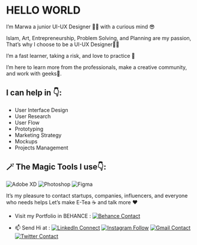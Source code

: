 # HELLO WORLD <img src="https://raw.githubusercontent.com/MartinHeinz/MartinHeinz/master/wave.gif" width="15px">

I’m Marwa a junior UI-UX Designer 👩‍💻 with a curious mind 😎

Islam, Art, Entrepreneurship, Problem Solving, and Planning are my passion, That’s why I choose to be a UI-UX Designer👩‍💻

I’m a fast learner, taking a risk, and love to practice 🌈

I’m here to learn more from the professionals, make a creative community, and work with geeks🤩.

## I can help in 👇:

- User Interface Design
- User Research
- User Flow
- Prototyping
- Marketing Strategy
- Mockups
- Projects Management

## 🪄 The Magic Tools I use👇:

![Adobe XD](https://img.shields.io/badge/Adobe%20XD-470137?style=for-the-badge&logo=Adobe%20XD&logoColor=#FF61F6)
![Photoshop](https://img.shields.io/badge/Adobe%20Photoshop-31A8FF?style=for-the-badge&logo=Adobe%20Photoshop&logoColor=black)
![Figma](https://img.shields.io/badge/Figma-F24E1E?style=for-the-badge&logo=figma&logoColor=white)


It’s my pleasure to contact startups, companies, influencers, and everyone who needs helps Let’s make E-Tea ☕️ and talk more ❤️

- Visit my Portfolio in BEHANCE : 
[![Behance Contact](https://img.shields.io/badge/Behance-053eff?style=for-the-badge&logo=Behance&logoColor=white)](https://behance.com/marwa7med)

- 📫 Send Hi  at : 
[![LinkedIn Connect](https://img.shields.io/badge/LinkedIn-0077B5?style=for-the-badge&logo=linkedin&logoColor=white)](https://www.linkedin.com/inmarwa7mad/)
[![Instagram Follow](https://img.shields.io/badge/Instagram-E4405F?style=for-the-badge&logo=instagram&logoColor=white)](https://www.instagram.com/marwa.uiux/)
[![Gmail Contact](https://img.shields.io/badge/Gmail-D14836?style=for-the-badge&logo=gmail&logoColor=white)](mailto:marwabj95@gmail.com)
[![Twitter Contact](https://img.shields.io/badge/Twitter-1DA1F2?style=for-the-badge&logo=Twitter&logoColor=white)](https://twitter.com/marwa7med)
<br>
